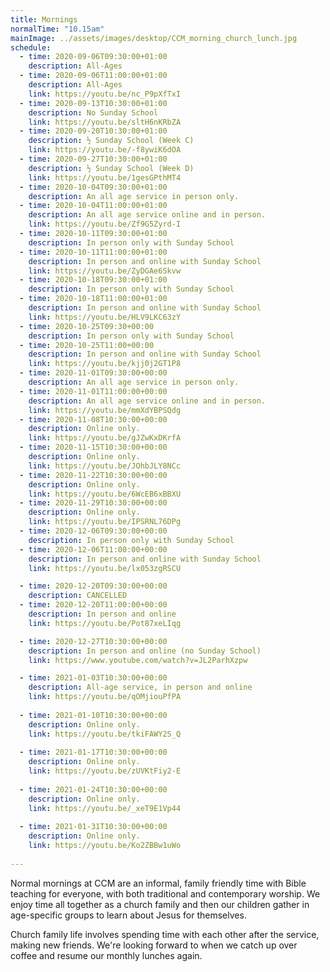 ```yaml
---
title: Mornings
normalTime: "10.15am"
mainImage: ../assets/images/desktop/CCM_morning_church_lunch.jpg
schedule:
  - time: 2020-09-06T09:30:00+01:00
    description: All-Ages
  - time: 2020-09-06T11:00:00+01:00
    description: All-Ages
    link: https://youtu.be/nc_P9pXfTxI    
  - time: 2020-09-13T10:30:00+01:00
    description: No Sunday School
    link: https://youtu.be/sltH6nKRbZA
  - time: 2020-09-20T10:30:00+01:00
    description: ½ Sunday School (Week C)
    link: https://youtu.be/-f8ywiK6dOA
  - time: 2020-09-27T10:30:00+01:00
    description: ½ Sunday School (Week D)
    link: https://youtu.be/1gesGPthMT4
  - time: 2020-10-04T09:30:00+01:00
    description: An all age service in person only.
  - time: 2020-10-04T11:00:00+01:00
    description: An all age service online and in person.
    link: https://youtu.be/Zf9G5Zyrd-I
  - time: 2020-10-11T09:30:00+01:00
    description: In person only with Sunday School
  - time: 2020-10-11T11:00:00+01:00
    description: In person and online with Sunday School
    link: https://youtu.be/ZyDGAe6Skvw
  - time: 2020-10-18T09:30:00+01:00
    description: In person only with Sunday School 
  - time: 2020-10-18T11:00:00+01:00
    description: In person and online with Sunday School 
    link: https://youtu.be/HLV9LKC63zY
  - time: 2020-10-25T09:30+00:00
    description: In person only with Sunday School 
  - time: 2020-10-25T11:00+00:00
    description: In person and online with Sunday School 
    link: https://youtu.be/kjj0j2GT1P8
  - time: 2020-11-01T09:30:00+00:00
    description: An all age service in person only.
  - time: 2020-11-01T11:00:00+00:00
    description: An all age service online and in person.
    link: https://youtu.be/mmXdYBPSQdg
  - time: 2020-11-08T10:30:00+00:00
    description: Online only.
    link: https://youtu.be/gJZwKxDKrfA
  - time: 2020-11-15T10:30:00+00:00
    description: Online only.
    link: https://youtu.be/JOhbJLY8NCc
  - time: 2020-11-22T10:30:00+00:00
    description: Online only. 
    link: https://youtu.be/6WcEB6xBBXU
  - time: 2020-11-29T10:30:00+00:00
    description: Online only.
    link: https://youtu.be/IPSRNL76DPg
  - time: 2020-12-06T09:30:00+00:00
    description: In person only with Sunday School
  - time: 2020-12-06T11:00:00+00:00
    description: In person and online with Sunday School
    link: https://youtu.be/lx053zgRSCU

  - time: 2020-12-20T09:30:00+00:00
    description: CANCELLED
  - time: 2020-12-20T11:00:00+00:00
    description: In person and online
    link: https://youtu.be/Pot87xeLIqg

  - time: 2020-12-27T10:30:00+00:00
    description: In person and online (no Sunday School)
    link: https://www.youtube.com/watch?v=JL2ParhXzpw

  - time: 2021-01-03T10:30:00+00:00
    description: All-age service, in person and online
    link: https://youtu.be/qOMjiouPfPA
    
  - time: 2021-01-10T10:30:00+00:00
    description: Online only.
    link: https://youtu.be/tkiFAWY2S_Q
    
  - time: 2021-01-17T10:30:00+00:00
    description: Online only.
    link: https://youtu.be/zUVKtFiy2-E
    
  - time: 2021-01-24T10:30:00+00:00
    description: Online only.
    link: https://youtu.be/_xeT9E1Vp44
    
  - time: 2021-01-31T10:30:00+00:00
    description: Online only.
    link: https://youtu.be/Ko2ZBBw1uWo
    
---
```

Normal mornings at CCM are an informal, family friendly time with Bible teaching for everyone, with both traditional and contemporary worship. We enjoy time all together as a church family and then our children gather in age-specific groups to learn about Jesus for themselves.

Church family life involves spending time with each other after the service, making new friends. We're looking forward to when we catch up over coffee and resume our monthly lunches again.
